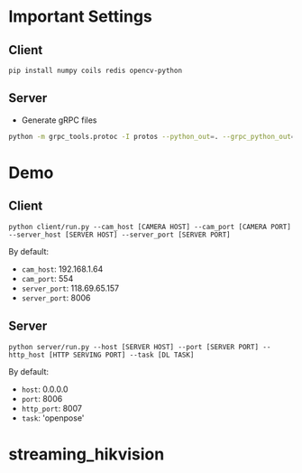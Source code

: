 # Important Settings

## Client

```
pip install numpy coils redis opencv-python
```

## Server

- Generate gRPC files

```bash
python -m grpc_tools.protoc -I protos --python_out=. --grpc_python_out=. protos/dl_server.proto
```

# Demo

## Client

```
python client/run.py --cam_host [CAMERA HOST] --cam_port [CAMERA PORT] --server_host [SERVER HOST] --server_port [SERVER PORT]
```

By default:

- `cam_host`: 192.168.1.64
- `cam_port`: 554
- `server_port`: 118.69.65.157
- `server_port`: 8006

## Server

```
python server/run.py --host [SERVER HOST] --port [SERVER PORT] --http_host [HTTP SERVING PORT] --task [DL TASK]
```
By default:

- `host`: 0.0.0.0
- `port`: 8006
- `http_port`: 8007
- `task`: 'openpose'



# streaming_hikvision
